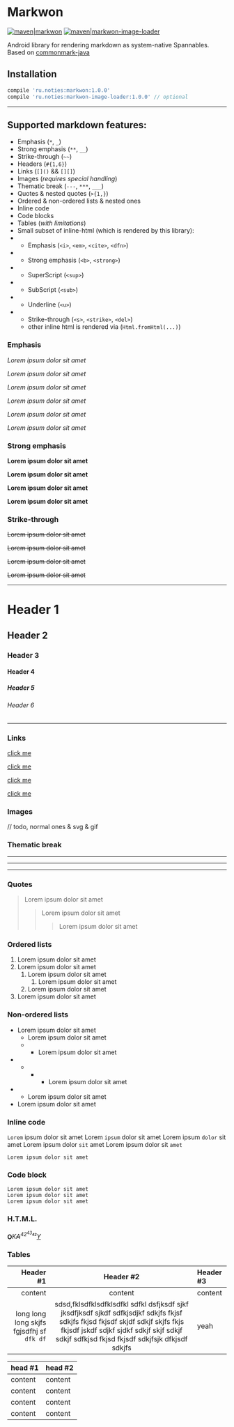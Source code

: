 # Markwon

[![maven|markwon](https://img.shields.io/maven-central/v/ru.noties/markwon.svg?label=maven%7Cmarkwon)](http://search.maven.org/#search|ga|1|g%3A%22ru.noties%22%20AND%20a%3A%markwon%22)
[![maven|markwon-image-loader](https://img.shields.io/maven-central/v/ru.noties/markwon.svg?label=maven%7Cmarkwon-image-loader)](http://search.maven.org/#search|ga|1|g%3A%22ru.noties%22%20AND%20a%3A%markwon%22)

Android library for rendering markdown as system-native Spannables. Based on [commonmark-java][commonmark-java]

## Installation
```groovy
compile 'ru.noties:markwon:1.0.0'
compile 'ru.noties:markwon-image-loader:1.0.0' // optional
```

---

## Supported markdown features:
* Emphasis (`*`, `_`)
* Strong emphasis (`**`, `__`)
* Strike-through (`~~`)
* Headers (`#{1,6}`)
* Links (`[]()` && `[][]`)
* Images (_requires special handling_)
* Thematic break (`---`, `***`, `___`)
* Quotes & nested quotes (`>{1,}`)
* Ordered & non-ordered lists & nested ones
* Inline code
* Code blocks
* Tables (*with limitations*)
* Small subset of inline-html (which is rendered by this library):
* * Emphasis (`<i>`, `<em>`, `<cite>`, `<dfn>`)
* * Strong emphasis (`<b>`, `<strong>`)
* * SuperScript (`<sup>`)
* * SubScript (`<sub>`)
* * Underline (`<u>`)
* * Strike-through (`<s>`, `<strike>`, `<del>`)
  * other inline html is rendered via (`Html.fromHtml(...)`)


### Emphasis

*Lorem ipsum dolor sit amet*

_Lorem ipsum dolor sit amet_

<i>Lorem ipsum dolor sit amet</i>

<em>Lorem ipsum dolor sit amet</em>

<cite>Lorem ipsum dolor sit amet</cite>

<dfn>Lorem ipsum dolor sit amet</dfn>


### Strong emphasis

**Lorem ipsum dolor sit amet**

__Lorem ipsum dolor sit amet__

<b>Lorem ipsum dolor sit amet</b>

<strong>Lorem ipsum dolor sit amet</strong>


### Strike-through

~~Lorem ipsum dolor sit amet~~

<s>Lorem ipsum dolor sit amet</s>

<strike>Lorem ipsum dolor sit amet</strike>

<del>Lorem ipsum dolor sit amet</del>


---
# Header 1
## Header 2
### Header 3
#### Header 4
##### Header 5
###### Header 6
---


### Links

[click me](https://github.com)

[click me][1]

[click me][github]

<a href="https://github.com">click me</a>


### Images
// todo, normal ones & svg & gif


### Thematic break
---
***
___


### Quotes
> Lorem ipsum dolor sit amet
>> Lorem ipsum dolor sit amet
>>> Lorem ipsum dolor sit amet


### Ordered lists
1. Lorem ipsum dolor sit amet
2. Lorem ipsum dolor sit amet
   1. Lorem ipsum dolor sit amet
      1. Lorem ipsum dolor sit amet
   2. Lorem ipsum dolor sit amet
3. Lorem ipsum dolor sit amet


### Non-ordered lists
* Lorem ipsum dolor sit amet
   * Lorem ipsum dolor sit amet
   * * Lorem ipsum dolor sit amet
*  * * * Lorem ipsum dolor sit amet
* * Lorem ipsum dolor sit amet
* Lorem ipsum dolor sit amet


### Inline code
`Lorem` ipsum dolor sit amet
Lorem `ipsum` dolor sit amet
Lorem ipsum `dolor` sit amet
Lorem ipsum dolor `sit` amet
Lorem ipsum dolor sit `amet`

`Lorem ipsum dolor sit amet`


### Code block
```
Lorem ipsum dolor sit amet
Lorem ipsum dolor sit amet
Lorem ipsum dolor sit amet
```


### H.T.M.L.
<b>O</b><i>K<s>A</s><sup>42<sup>43<sub><b>42</b></sub></sup></sup><u>Y</u></i>


### Tables
Header #1 | Header #2 | Header #3
---: | :---: | :---
content | content | content
long long long skjfs fgjsdfhj sf `dfk df` | sdsd,fklsdfklsdfklsdfkl sdfkl dsfjksdf sjkf jksdfjksdf sjkdf sdfkjsdjkf sdkjfs fkjsf sdkjfs fkjsd fkjsdf skjdf sdkjf skjfs fkjs fkjsdf jskdf sdjkf sjdkf sdkjf skjf sdkjf sdkjf sdfkjsd fkjsd fkjsdf sdkjfsjk dfkjsdf sdkjfs | yeah


|head #1| head #2|
|---|---|
| content | content |
| content | content |
| content | content |
| content | content |


[1]: https://github.com
[github]: https://github.com
[commonmark-java]: https://github.com/atlassian/commonmark-java